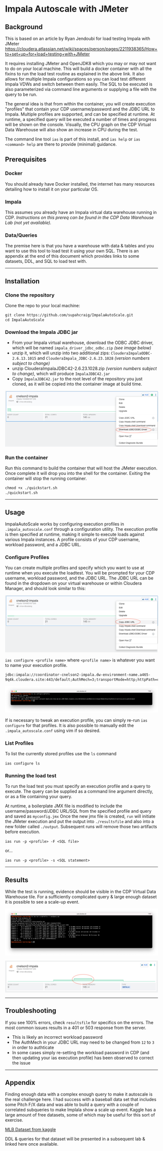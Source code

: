 # Impala Autoscale with JMeter

## Background

This is based on an article by Ryan Jendoubi for load testing Impala with JMeter
https://cloudera.atlassian.net/wiki/spaces/person/pages/2211938365/How+to+set+up+for+load+testing+with+JMeter

It requires installing JMeter and OpenJDK8 which you may or may not want to do on your local machine.   This will build a docker container with all the fixins to run the load test routine as explained in the above link.  It also allows for multiple Impala configurations so you can load test different Impala VDWs and switch between them easily.  The SQL to be executed is also parameterized via command line arguments or supplying a file with the query to be run.

The general idea is that from within the container, you will create execution "profiles" that contain your CDP username/password and the JDBC URL to Impala.  Multiple profiles are supported, and can be specified at runtime.  At runtime, a specified query will be executed a number of times and progress will be shown on the console.  Visually, the CPU graph on the CDP Virtual Data Warehouse will also show an increase in CPU during the test.

The command line tool `ias` is part of this install, and `ias help` or `ias <command> help` are there to provide (minimal) guidance.

## Prerequisites

### Docker
You should already have Docker installed, the internet has many resources detailing how to install it on your particular OS.

### Impala
This assumes you already have an Impala virtual data warehouse running in CDP.  _Instructions on this prereq can be found in the CDP Data Warehouse Lab (not yet available)._

### Data/Queries
The premise here is that you have a warehouse with data & tables and you want to use this tool to load test it using your own SQL.  There is an appendix at the end of this document which provides links to some datasets, DDL, and SQL to load test with.  

---
## Installation

### Clone the repository
Clone the repo to your local machine:

```
git clone https://github.com/supahcraig/ImpalaAutoScale.git
cd ImpalaAutoScale
```


### Download the Impala JDBC jar
* From your Impala virtual warehouse, download the ODBC JDBC driver, which will be named `impala_driver_jdbc_odbc.zip` _(see image below)_
* unzip it, which will unzip into two additional zips: `ClouderaImpalaODBC-2.6.13.1015` and `ClouderaImpala_JDBC-2.6.23.1028` _(version numbers subject to change)_
* unzip ClouderaImpalaJDBC42-2.6.23.1028.zip _(version numbers subject to change)_, which will produce `ImpalaJDBC42.jar`
* Copy `ImpalaJDBC42.jar` to the root level of the repository you just cloned, as it will be copied into the container image at build time.

![Virtual data warehouse dropdown for download JDBC driver](./images/download-jdbc.png)


### Run the container
Run this command to build the container that will host the JMeter execution.  Once complete it will drop you into the shell for the container.   Exiting the container will stop the running container.

```
chmod +x ./quickstart.sh
./quickstart.sh
```
---
## Usage 

ImpalaAutoScale works by configuring execution profiles in `.impala_autoscale.conf` through a configuration utility.   The execution profile is then specified at runtime, making it simple to execute loads against various Impala instances.  A profile consists of your CDP username, workload password, and a JDBC URL.


### Configure Profiles
You can create multiple profiles and specify which you want to use at runtime when you execute the loadtest.  You will be prompted for your CDP username, workload password, and the JDBC URL.   The JDBC URL can be found in the dropdown on your virtual warehouse or within Cloudera Manager, and should look similar to this:

![Virtual data warehouse dropdown for copying JDBC URL](copy-jdbc-url.png)

`ias configure <profile name>` where `<profile name>` is whatever you want to name your execution profile.

```
jdbc:impala://coordinator-cnelson2-impala.dw-environment-name.a465-9q4k.cloudera.site:443/default;AuthMech=3;transportMode=http;httpPath=cliservice;ssl=1;auth=browser
```

![Example execution profile setup](example-ias-configure.png)

If is necessary to tweak an execution profile, you can simply re-run `ias configure` for that profiles.  It is also possible to manually edit the `.impala_autoscale.conf` using vim if so desired.


### List Profiles
To list the currently stored profiles use the `ls` command

`ias configure ls`


### Running the load test
To run the load test you must specify an execution profile and a query to execute.  The query can be supplied as a command line argument directly, or as a file containing your query.

At runtime, a boilerplate JMX file is modified to include the username/password/JDBC URL/SQL from the specified profile and query and saved as `myconfig.jmx`  Once the new jmx file is created, `run` will initiate the JMeter execution and put the output into `./resultsfile` and also into a new folder called `./output`.  Subsequent runs will remove those two artifacts before execution. 

`ias run -p <profile> -F <SQL file>`

or...

`ias run -p <profile> -s <SQL statement>`


---
## Results

While the test is running, evidence should be visible in the CDP Virtual Data Warehouse tile.  For a sufficiently complicated query & large enough dataset it is possible to see a scale-up event.

![Example execution output](example-ias-run.png)

![Impala autoscale event visual](impala-auto-scale.png)

---


## Troubleshooting

If you see 100% errors, check `resultsfile` for specifics on the errors.  The most common issues results in a 401 or 503 response from the server.
* This is likely an incorrect workload password
* The AuthMech in your JDBC URL may need to be changed from `12` to `3` in order to authticate 
* In some cases simply re-setting the workload password in CDP (and then updating your ias execution profile) has been observed to correct the issue


---
## Appendix

Finding enough data with a complex enough query to make it autoscale is the real challenge here.  I had success with a baseball data set that includes some Pitch F/X data and was able to build a query with a couple of correlated subqueries to make Implala show a scale up event.  Kaggle has a large amount of free datasets, some of which may be useful for this sort of exercise.

[MLB Dataset from kaggle](https://www.kaggle.com/pschale/mlb-pitch-data-20152018)

DDL & queries for that dataset will be presented in a subsequent lab & linked here once available.

